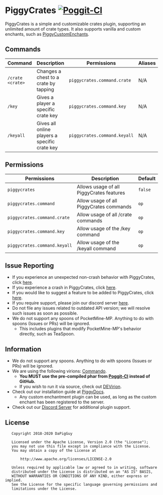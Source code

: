 # PiggyCrates [![Poggit-CI](https://poggit.pmmp.io/ci.badge/DaPigGuy/PiggyCrates/PiggyCrates/master)](https://poggit.pmmp.io/ci/DaPigGuy/PiggyCrates)

PiggyCrates is a simple and customizable crates plugin, supporting an unlimited amount of crate types. It also supports vanilla and custom enchants, such as [PiggyCustomEnchants](https://github.com/DaPigGuy/PiggyCustomEnchants/). 

## Commands
| Command | Description | Permissions | Aliases
| --- | --- | --- | --- |
| `/crate <crate>` | Changes a chest to a crate by tapping | `piggycrates.command.crate` | N/A |
| `/key` | Gives a player a specific crate key | `piggycrates.command.key` | N/A |
| `/keyall` | Gives all online players a specific crate key | `piggycrates.command.keyall` | N/A |

## Permissions
| Permissions | Description | Default |
| --- | --- | --- |
| `piggycrates` | Allows usage of all PiggyCrates features | `false` |
| `piggycrates.command` | Allow usage of all PiggyCrates commands | `op` |
| `piggycrates.command.crate` | Allow usage of all /crate commands | `op` |
| `piggycrates.command.key` | Allow usage of the /key command | `op` |
| `piggycrates.command.keyall` | Allow usage of the /keyall command | `op` |

## Issue Reporting
* If you experience an unexpected non-crash behavior with PiggyCrates, click [here](https://github.com/DaPigGuy/PiggyCrates/issues/new?assignees=DaPigGuy&labels=bug&template=bug_report.md&title=).
* If you experience a crash in PiggyCrates, click [here](https://github.com/DaPigGuy/PiggyCrates/issues/new?assignees=DaPigGuy&labels=bug&template=crash.md&title=).
* If you would like to suggest a feature to be added to PiggyCrates, click [here](https://github.com/DaPigGuy/PiggyCrates/issues/new?assignees=DaPigGuy&labels=suggestion&template=suggestion.md&title=).
* If you require support, please join our discord server [here](https://discord.gg/qmnDsSD).
* Do not file any issues related to outdated API version; we will resolve such issues as soon as possible.
* We do not support any spoons of PocketMine-MP. Anything to do with spoons (Issues or PRs) will be ignored.
  * This includes plugins that modify PocketMine-MP's behavior directly, such as TeaSpoon.

## Information
* We do not support any spoons. Anything to do with spoons (Issues or PRs) will be ignored.
* We are using the following virions: [Commando](https://github.com/CortexPE/Commando).
    * **You MUST use the pre-compiled phar from [Poggit-CI](https://poggit.pmmp.io/ci/DaPigGuy/PiggyCrates/~) instead of GitHub.**
    * If you wish to run it via source, check out [DEVirion](https://github.com/poggit/devirion).
* Check out our installation guide at [PiggyDocs](https://piggydocs.aericio.net/PiggyCrates.html).
  * Any custom enchantment plugin can be used, as long as the custom enchant has been registered to the server.
* Check out our [Discord Server](https://discord.gg/qmnDsSD) for additional plugin support.

## License
```
   Copyright 2018-2020 DaPigGuy

   Licensed under the Apache License, Version 2.0 (the "License");
   you may not use this file except in compliance with the License.
   You may obtain a copy of the License at

       http://www.apache.org/licenses/LICENSE-2.0

   Unless required by applicable law or agreed to in writing, software
   distributed under the License is distributed on an "AS IS" BASIS,
   WITHOUT WARRANTIES OR CONDITIONS OF ANY KIND, either express or implied.
   See the License for the specific language governing permissions and
   limitations under the License.

```